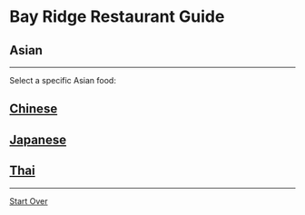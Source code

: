 # Bay Ridge Restaurant Guide
## Asian
---
Select a specific Asian food:
## [Chinese](../chinese.md)
## [Japanese](../japanese.md)
## [Thai](../japanese.md)
---
[Start Over](../home.md)